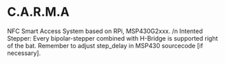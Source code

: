 # C.A.R.M.A

NFC Smart Access System based on RPi, MSP430G2xxx. /n
Intented Stepper: Every bipolar-stepper combined with H-Bridge is supported right of the bat.
Remember to adjust step_delay in MSP430 sourcecode [if necessary].
